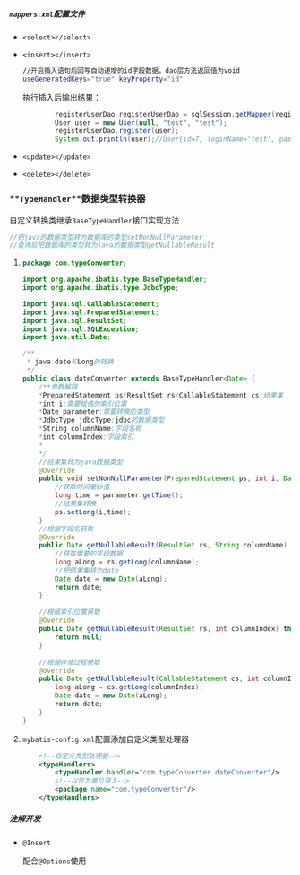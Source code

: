 ##### ```mappers.xml```配置文件

- ```<select></select>```

- ```<insert></insert>```

  ```bash
  //开启插入语句后回写自动递增的id字段数据，dao层方法返回值为void
  useGeneratedKeys="true" keyProperty="id"
  ```

  执行插入后输出结果：

  ```java
          registerUserDao registerUserDao = sqlSession.getMapper(registerUserDao.class);
          User user = new User(null, "test", "test");
          registerUserDao.register(user);
          System.out.println(user);//User{id=7, loginName='test', password='test'}
  ```

- ```<update></update>```

- ```<delete></delete>```

### **```TypeHandler```**数据类型转换器

自定义转换类继承```BaseTypeHandler```接口实现方法

```java
//把java的数据类型转为数据库的类型setNonNullParameter
//查询后把数据库的类型转为java的数据类型getNullableResult
```

1. ```java
   package com.typeConverter;
   
   import org.apache.ibatis.type.BaseTypeHandler;
   import org.apache.ibatis.type.JdbcType;
   
   import java.sql.CallableStatement;
   import java.sql.PreparedStatement;
   import java.sql.ResultSet;
   import java.sql.SQLException;
   import java.util.Date;
   
   /**
    * java.date和Long的转换
    */
   public class dateConverter extends BaseTypeHandler<Date> {
       /**参数解释
       *PreparedStatement ps/ResultSet rs/CallableStatement cs:结果集
       *int i:需要赋值的索引位置
       *Date parameter:需要转换的类型
       *JdbcType jdbcType:jdbc的数据类型
       *String columnName:字段名称
       *int columnIndex:字段索引
       *
       */
       //结果集转为java数据类型
       @Override
       public void setNonNullParameter(PreparedStatement ps, int i, Date parameter, JdbcType jdbcType) throws SQLException {
           //获取时间毫秒值
           long time = parameter.getTime();
           //结果集转换
           ps.setLong(i,time);
       }
       //根据字段名获取
       @Override
       public Date getNullableResult(ResultSet rs, String columnName) throws SQLException {
           //获取需要的字段数据
           long aLong = rs.getLong(columnName);
           //把结果集转为date
           Date date = new Date(aLong);
           return date;
       }
       
       //根据索引位置获取
       @Override
       public Date getNullableResult(ResultSet rs, int columnIndex) throws SQLException {
           return null;
       }
       
       //根据存储过程获取
       @Override
       public Date getNullableResult(CallableStatement cs, int columnIndex) throws SQLException {
           long aLong = cs.getLong(columnIndex);
           Date date = new Date(aLong);
           return date;
       }
   }
   ```

2. ```mybatis-config.xml```配置添加自定义类型处理器

   ```xml
       <!--自定义类型处理器-->
       <typeHandlers>
           <typeHandler handler="com.typeConverter.dateConverter"/>
           <!--以包为单位导入-->
           <package name="com.typeConverter"/>
       </typeHandlers>
   ```


##### 注解开发



- ```@Insert```

  配合```@Options```使用
